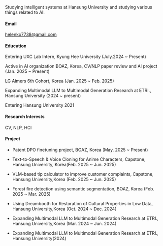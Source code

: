 


Studying intelligent systems at Hansung University and studying various things related to AI.


#### Email
helenko7738@gmail.com


#### Education
Entering UXC Lab Intern, Kyung Hee University (July.2024 ~ Present) 

Active in AI organization BOAZ, Korea, CV/NLP paper review and AI project (Jan. 2025 ~ Present)

LG Aimers 6th Cohort, Korea (Jan. 2025 ~ Feb. 2025)

Expanding Multimodal LLM to Multimodal Generation Research at ETRI., Hansung University (2024 ~ present)

Entering Hansung University 2021 


#### Research Interests
CV, NLP, HCI


#### Project
- Patent DPO finetuning project, BOAZ, Korea (May. 2025 ~ Present)

- Text-to-Speech & Voice Cloning for Anime Characters, Capstone, Hansung University, Korea(Feb. 2025 ~ Jun. 2025)

- VLM-based tip calculator to improve customer complaints, Capstone, Hansung University,Korea (Feb. 2025 ~ Jun. 2025)

- Forest fire detection using semantic segmentation, BOAZ, Korea (Feb. 2025 ~ Mar. 2025)

- Using Dreambooth for Restoration of Cultural Properties in Low Data, Hansung University,Korea (Oct. 2024 ~ Dec. 2024)

- Expanding Multimodal LLM to Multimodal Generation Research at ETRI., Hansung University,Korea (Mar. 2024 ~ Jun. 2024)

- Expanding Multimodal LLM to Multimodal Generation Research at ETRI., Hansung University(2024)

